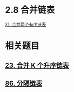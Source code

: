 # 2.8 合并链表

[21. 合并两个有序链表](https://leetcode.cn/problems/merge-two-sorted-lists/)


# 相关题目

## [23. 合并 K 个升序链表](https://leetcode.cn/problems/merge-k-sorted-lists/)


## [86. 分隔链表](https://leetcode.cn/problems/partition-list/)